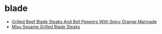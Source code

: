 # blade

 * [Grilled Beef Blade Steaks And Bell Peppers With Spicy Orange Marinade](../index/g/grilled-beef-blade-steaks-and-bell-peppers-with-spicy-orange-marinade-12553.json)
 * [Miso Sesame Grilled Blade Steaks](../index/m/miso-sesame-grilled-blade-steaks-243167.json)
